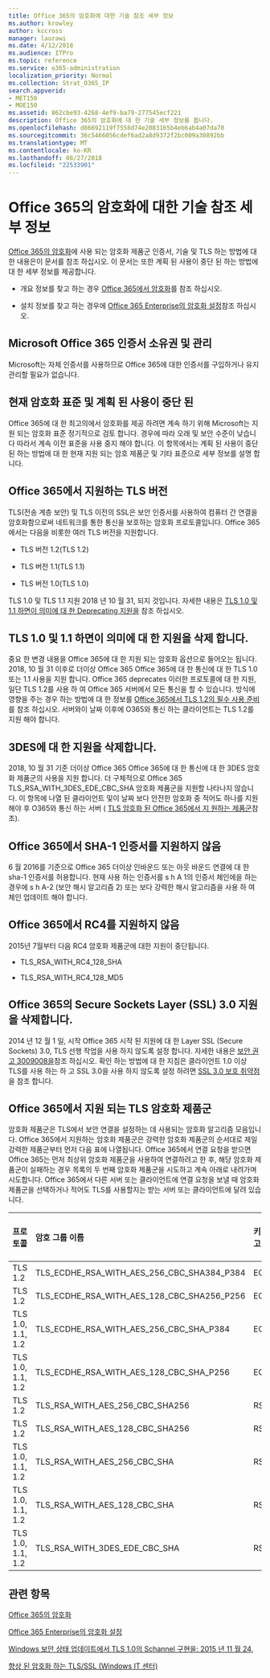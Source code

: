 ```yaml
---
title: Office 365의 암호화에 대한 기술 참조 세부 정보
ms.author: krowley
author: kccross
manager: laurawi
ms.date: 4/12/2018
ms.audience: ITPro
ms.topic: reference
ms.service: o365-administration
localization_priority: Normal
ms.collection: Strat_O365_IP
search.appverid:
- MET150
- MOE150
ms.assetid: 862cbe93-4268-4ef9-ba79-277545ecf221
description: Office 365의 암호화에 대 한 기술 세부 정보를 봅니다.
ms.openlocfilehash: d86692119f7558d74e2083165b4eb6ab4a07da70
ms.sourcegitcommit: 36c5466056cdef6ad2a8d9372f2bc009a30892bb
ms.translationtype: MT
ms.contentlocale: ko-KR
ms.lasthandoff: 08/27/2018
ms.locfileid: "22533901"
---
```

# <a name="technical-reference-details-about-encryption-in-office-365"></a>Office 365의 암호화에 대한 기술 참조 세부 정보

[Office 365의 암호화](encryption.md)에 사용 되는 암호화 제품군 인증서, 기술 및 TLS 하는 방법에 대 한 내용은이 문서를 참조 하십시오. 이 문서는 또한 계획 된 사용이 중단 된 하는 방법에 대 한 세부 정보를 제공합니다.
  
- 개요 정보를 찾고 하는 경우 [Office 365에서 암호화](encryption.md)를 참조 하십시오.
    
- 설치 정보를 찾고 하는 경우에 [Office 365 Enterprise의 암호화 설정](set-up-encryption.md)참조 하십시오.
    
## <a name="microsoft-office-365-certificate-ownership-and-management"></a>Microsoft Office 365 인증서 소유권 및 관리

Microsoft는 자체 인증서를 사용하므로 Office 365에 대한 인증서를 구입하거나 유지 관리할 필요가 없습니다.
  
## <a name="current-encryption-standards-and-planned-deprecations"></a>현재 암호화 표준 및 계획 된 사용이 중단 된

Office 365에 대 한 최고의에서 암호화를 제공 하려면 계속 하기 위해 Microsoft는 지원 되는 암호화 표준 정기적으로 검토 합니다. 경우에 따라 오래 및 보안 수준이 낮습니다 따라서 계속 이전 표준을 사용 중지 해야 합니다. 이 항목에서는 계획 된 사용이 중단 된 하는 방법에 대 한 현재 지원 되는 암호 제품군 및 기타 표준으로 세부 정보를 설명 합니다.
  
## <a name="versions-of-tls-supported-by-office-365"></a>Office 365에서 지원하는 TLS 버전

TLS(전송 계층 보안) 및 TLS 이전의 SSL은 보안 인증서를 사용하여 컴퓨터 간 연결을 암호화함으로써 네트워크를 통한 통신을 보호하는 암호화 프로토콜입니다. Office 365에서는 다음을 비롯한 여러 TLS 버전을 지원합니다.
  
- TLS 버전 1.2(TLS 1.2)
    
- TLS 버전 1.1(TLS 1.1)
    
- TLS 버전 1.0(TLS 1.0)
    
 TLS 1.0 및 TLS 1.1 지원 2018 년 10 월 31, 되지 것입니다. 자세한 내용은 [TLS 1.0 및 1.1 하면이 의미에 대 한 Deprecating 지원을](technical-reference-details-about-encryption.md#TLS11and12deprecation) 참조 하십시오. 
  
## <a name="deprecating-support-for-tls-10-and-11-and-what-this-means-for-you"></a>TLS 1.0 및 1.1 하면이 의미에 대 한 지원을 삭제 합니다.
<a name="TLS11and12deprecation"> </a>

중요 한 변경 내용을 Office 365에 대 한 지원 되는 암호화 옵션으로 들어오는 됩니다. 2018, 10 월 31 이후로 더이상 Office 365 Office 365에 대 한 통신에 대 한 TLS 1.0 또는 1.1 사용을 지원 합니다. Office 365 deprecates 이러한 프로토콜에 대 한 지원, 일단 TLS 1.2를 사용 하 여 Office 365 서버에서 모든 통신을 할 수 있습니다. 방식에 영향을 주는 경우 하는 방법에 대 한 정보를 [Office 365에서 TLS 1.2의 필수 사용 준비](https://support.microsoft.com/en-us/help/4057306/preparing-for-tls-1-2-in-office-365)를 참조 하십시오. 서버와이 날짜 이후에 O365와 통신 하는 클라이언트는 TLS 1.2를 지원 해야 합니다.
  
## <a name="deprecating-support-for-3des"></a>3DES에 대 한 지원을 삭제합니다.
<a name="TLS11and12deprecation"> </a>

2018, 10 월 31 기준 더이상 Office 365 Office 365에 대 한 통신에 대 한 3DES 암호화 제품군의 사용을 지원 합니다. 더 구체적으로 Office 365 TLS_RSA_WITH_3DES_EDE_CBC_SHA 암호화 제품군을 지원할 나타나지 않습니다. 이 항목에 나열 된 클라이언트 및이 날짜 보다 안전한 암호화 중 적어도 하나를 지원 해야 후 O365와 통신 하는 서버 ( [TLS 암호화 된 Office 365에서 지 원하는 제품군](technical-reference-details-about-encryption.md#TLSCipherSuites)참조).
  
## <a name="deprecating-sha-1-certificate-support-in-office-365"></a>Office 365에서 SHA-1 인증서를 지원하지 않음
<a name="TLS11and12deprecation"> </a>

6 월 2016를 기준으로 Office 365 더이상 인바운드 또는 아웃 바운드 연결에 대 한 sha-1 인증서를 허용합니다. 현재 사용 하는 인증서를 s h A 1의 인증서 체인에을 하는 경우에 s h A-2 (보안 해시 알고리즘 2) 또는 보다 강력한 해시 알고리즘을 사용 하 여 체인 업데이트 해야 합니다.
  
## <a name="deprecating-rc4-support-in-office-365"></a>Office 365에서 RC4를 지원하지 않음
<a name="TLS11and12deprecation"> </a>

2015년 7월부터 다음 RC4 암호화 제품군에 대한 지원이 중단됩니다.
  
- TLS_RSA_WITH_RC4_128_SHA
    
- TLS_RSA_WITH_RC4_128_MD5
    
## <a name="deprecating-secure-sockets-layer-ssl-30-support-in-office-365"></a>Office 365의 Secure Sockets Layer (SSL) 3.0 지원을 삭제합니다.
<a name="TLS11and12deprecation"> </a>

2014 년 12 월 1 일, 시작 Office 365 시작 된 지원에 대 한 Layer SSL (Secure Sockets) 3.0, TLS 선행 작업을 사용 하지 않도록 설정 합니다. 자세한 내용은 [보안 권고 3009008을](https://technet.microsoft.com/library/security/3009008.aspx)참조 하십시오. 확인 하는 방법에 대 한 지침은 클라이언트 1.0 이상 TLS를 사용 하는 하 고 SSL 3.0을 사용 하지 않도록 설정 하려면 [SSL 3.0 보호 취약점](http://blogs.office.com/2014/10/29/protecting-ssl-3-0-vulnerability/)을 참조 합니다.
  
## <a name="tls-cipher-suites-supported-by-office-365"></a>Office 365에서 지원 되는 TLS 암호화 제품군
<a name="TLSCipherSuites"> </a>

암호화 제품군은 TLS에서 보안 연결을 설정하는 데 사용되는 암호화 알고리즘 모음입니다. Office 365에서 지원하는 암호화 제품군은 강력한 암호화 제품군의 순서대로 제일 강력한 제품군부터 먼저 다음 표에 나열됩니다. Office 365에서 연결 요청을 받으면 Office 365는 먼저 최상위 암호화 제품군을 사용하여 연결하려고 한 후, 해당 암호화 제품군이 실패하는 경우 목록의 두 번째 암호화 제품군을 시도하고 계속 아래로 내려가며 시도합니다. Office 365에서 다른 서버 또는 클라이언트에 연결 요청을 보낼 때 암호화 제품군을 선택하거나 적어도 TLS를 사용할지는 받는 서버 또는 클라이언트에 달려 있습니다.
  
|**프로토콜**|**암호 그룹 이름**|**키 교환 알고리즘/강도**|**PFS(Perfect Forward Secrecy) 지원**|**인증 알고리즘/강도**|**암호화/강도**|
|:-----|:-----|:-----|:-----|:-----|:-----|
|TLS 1.2  <br/> |TLS_ECDHE_RSA_WITH_AES_256_CBC_SHA384_P384  <br/> |ECDH/192  <br/> |예  <br/> |RSA/112  <br/> |AES/256  <br/> |
|TLS 1.2  <br/> |TLS_ECDHE_RSA_WITH_AES_128_CBC_SHA256_P256  <br/> |ECDH/128  <br/> |예  <br/> |RSA/112  <br/> |AES/128  <br/> |
|TLS 1.0, 1.1, 1.2  <br/> |TLS_ECDHE_RSA_WITH_AES_256_CBC_SHA_P384  <br/> |ECDH/192  <br/> |예  <br/> |RSA/112  <br/> |AES/256  <br/> |
|TLS 1.0, 1.1, 1.2  <br/> |TLS_ECDHE_RSA_WITH_AES_128_CBC_SHA_P256  <br/> |ECDH/128  <br/> |예  <br/> |RSA/112  <br/> |AES/128  <br/> |
|TLS 1.2  <br/> |TLS_RSA_WITH_AES_256_CBC_SHA256  <br/> |RSA/112  <br/> |아니요  <br/> |RSA/112  <br/> |AES/256  <br/> |
|TLS 1.2  <br/> |TLS_RSA_WITH_AES_128_CBC_SHA256  <br/> |RSA/112  <br/> |아니요  <br/> |RSA/112  <br/> |AES/128  <br/> |
|TLS 1.0, 1.1, 1.2  <br/> |TLS_RSA_WITH_AES_256_CBC_SHA  <br/> |RSA/112  <br/> |아니요  <br/> |RSA/112  <br/> |AES/256  <br/> |
|TLS 1.0, 1.1, 1.2  <br/> |TLS_RSA_WITH_AES_128_CBC_SHA  <br/> |RSA/112  <br/> |아니요  <br/> |RSA/112  <br/> |AES/128  <br/> |
|TLS 1.0, 1.1, 1.2  <br/> |TLS_RSA_WITH_3DES_EDE_CBC_SHA  <br/> |RSA/112  <br/> |아니요  <br/> |RSA/112  <br/> |3DES/192  <br/> |
   
## <a name="related-topics"></a>관련 항목
<a name="TLSCipherSuites"> </a>

[Office 365의 암호화](encryption.md)
  
[Office 365 Enterprise의 암호화 설정](set-up-encryption.md)
  
[Windows 보안 상태 업데이트에서 TLS 1.0의 Schannel 구현을: 2015 년 11 월 24,](https://support.microsoft.com/kb/3117336)
  
[향상 된 암호화 하는 TLS/SSL (Windows IT 센터)](https://technet.microsoft.com/en-us/library/cc766285%28v=ws.10%29.aspx)
  


